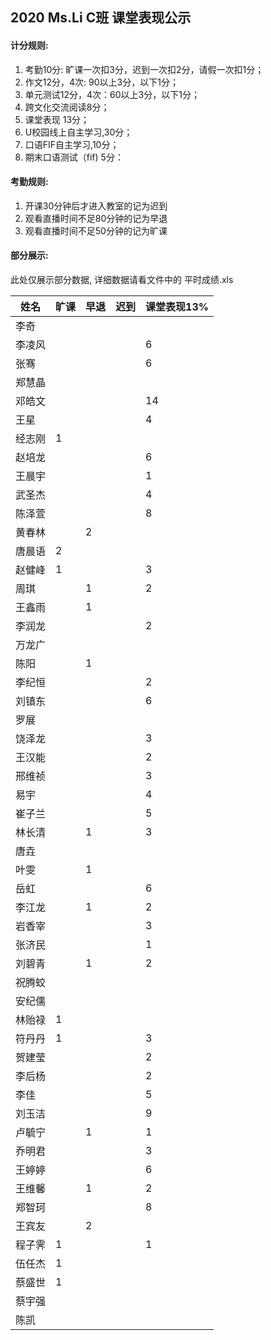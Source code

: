 ## 2020 Ms.Li C班 课堂表现公示



#### 计分规则:

1. 考勤10分: 旷课一次扣3分，迟到一次扣2分，请假一次扣1分；     
2. 作文12分，4次:  90以上3分，以下1分；
3. 单元测试12分，4次：60以上3分，以下1分；       
4. 跨文化交流阅读8分；     
5. 课堂表现 13分；         
6. U校园线上自主学习,30分；                      
7. 口语FIF自主学习,10分；   
8. 期末口语测试（fif) 5分：



#### 考勤规则:

1. 开课30分钟后才进入教室的记为迟到
2. 观看直播时间不足80分钟的记为早退
3. 观看直播时间不足50分钟的记为旷课

#### 部分展示:

此处仅展示部分数据, 详细数据请看文件中的 平时成绩.xls

| 姓名   | 旷课 | 早退 | 迟到 | 课堂表现13% |
| ------ | ---- | ---- | ---- | ----------- |
| 李奇   |      |      |      |             |
| 李凌风 |      |      |      | 6           |
| 张骞   |      |      |      | 6           |
| 郑慧晶 |      |      |      |             |
| 邓皓文 |      |      |      | 14          |
| 王星   |      |      |      | 4           |
| 经志刚 | 1    |      |      |             |
| 赵培龙 |      |      |      | 6           |
| 王晨宇 |      |      |      | 1           |
| 武圣杰 |      |      |      | 4           |
| 陈泽萱 |      |      |      | 8           |
| 黄春林 |      | 2    |      |             |
| 唐晨语 | 2    |      |      |             |
| 赵健峰 | 1    |      |      | 3           |
| 周琪   |      | 1    |      | 2           |
| 王鑫雨 |      | 1    |      |             |
| 李润龙 |      |      |      | 2           |
| 万龙广 |      |      |      |             |
| 陈阳   |      | 1    |      |             |
| 李纪恒 |      |      |      | 2           |
| 刘镇东 |      |      |      | 6           |
| 罗展   |      |      |      |             |
| 饶泽龙 |      |      |      | 3           |
| 王汉能 |      |      |      | 2           |
| 邢维祯 |      |      |      | 3           |
| 易宇   |      |      |      | 4           |
| 崔子兰 |      |      |      | 5           |
| 林长清 |      | 1    |      | 3           |
| 唐垚   |      |      |      |             |
| 叶雯   |      | 1    |      |             |
| 岳虹   |      |      |      | 6           |
| 李江龙 |      | 1    |      | 2           |
| 岩香宰 |      |      |      | 3           |
| 张济民 |      |      |      | 1           |
| 刘碧青 |      | 1    |      | 2           |
| 祝腾蛟 |      |      |      |             |
| 安纪儒 |      |      |      |             |
| 林贻禄 | 1    |      |      |             |
| 符丹丹 | 1    |      |      | 3           |
| 贺建莹 |      |      |      | 2           |
| 李后杨 |      |      |      | 2           |
| 李佳   |      |      |      | 5           |
| 刘玉洁 |      |      |      | 9           |
| 卢毓宁 |      | 1    |      | 1           |
| 乔明君 |      |      |      | 3           |
| 王婷婷 |      |      |      | 6           |
| 王维馨 |      | 1    |      | 2           |
| 郑智珂 |      |      |      | 8           |
| 王宾友 |      | 2    |      |             |
| 程子霁 | 1    |      |      | 1           |
| 伍任杰 | 1    |      |      |             |
| 蔡盛世 | 1    |      |      |             |
| 蔡宇强 |      |      |      |             |
| 陈凯   |      |      |      |             |